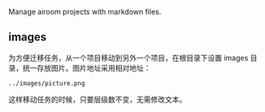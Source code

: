 Manage airoom projects with markdown files.

## images

为方便迁移任务，从一个项目移动到另外一个项目，在根目录下设置 images 目录，统一存放图片。图片地址采用相对地址：

    ../images/picture.png

这样移动任务的时候，只要层级数不变，无需修改文本。

